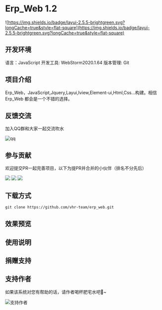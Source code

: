 # Erp_Web 1.2

![https://img.shields.io/badge/layui-2.5.5-brightgreen.svg?longCache=true&style=flat-square](https://img.shields.io/badge/layui-2.5.5-brightgreen.svg?longCache=true&style=flat-square)

## 开发环境

语言：JavaScript
开发工具: WebStorm2020.1.64
版本管理: Git

## 项目介绍

Erp_Web，JavaScript,Jquery,Layui,Iview,Element-ui,Html,Css...构建。相信 Erp_Web 都会是一个不错的选择。

## 反馈交流
加入QQ群和大家一起交流吹水

![qq](https://img2020.cnblogs.com/blog/1871532/202004/1871532-20200421112445072-1194136188.png)

## 参与贡献
欢迎提交PR一起完善项目，以下为提PR并合并的小伙伴（排名不分先后）

<img src="https://avatars2.githubusercontent.com/u/32418569?s=50&u=f18e8677fcce9297bd91b05073cb331bee4cbc8d&v=4" />
<img src='https://avatars1.githubusercontent.com/u/43458667?s=50&u=56ba29ddcae348e030ecfc3d3f37b8107f0ba990&v=4'/>
<img src='https://avatars1.githubusercontent.com/u/43458667?s=50&u=56ba29ddcae348e030ecfc3d3f37b8107f0ba990&v=4'/>

## 下载方式

```html
git clone https://github.com/vhr-team/erp_web.git
```

## 效果预览

## 使用说明

## 捐赠支持

## 支持作者

如果该系统对您有帮助的话，请作者喝杯肥宅水吧🍺~

![支持作者](https://images.cnblogs.com/cnblogs_com/TangXiaoHuiHui/1653035/t_200409010025QQ%E5%9B%BE%E7%89%8720200409085946.png?a=1587439705089)
